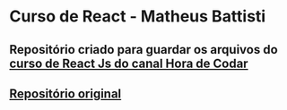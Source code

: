# Curso de React - Matheus Battisti

## Repositório criado para guardar os arquivos do <a href="https://www.youtube.com/watch?v=FXqX7oof0I4">curso de React Js do canal Hora de Codar</a>

## <a href="https://github.com/matheusbattisti/curso_react_yt">Repositório original</a>
